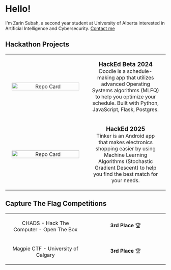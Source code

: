 # Hello!

I'm Zarin Subah, a second year student at University of Alberta interested in Artificial Intelligence and Cybersecurity.
<a href="https://www.linkedin.com/in/zsubah/">Contact me</a>

## Hackathon Projects
<table style="width: 100%; text-align: center; border-collapse: collapse;">
  <tr>
    <td width="50%" style="vertical-align: middle; padding: 20px;">
      <img src="https://github-readme-stats.vercel.app/api/pin/?username=349gill&repo=doodle&theme=jolly" alt="Repo Card" width="100%"/>
    </td>
    <td width="50%" style="vertical-align: middle; padding: 20px;">
      <h3 style="margin: 0;">HackEd Beta 2024</h3>
      Doodle is a schedule-making app that utilizes advanced Operating Systems algorithms (MLFQ) to help you optimize your schedule.
      Built with Python, JavaScript, Flask, Postgres.
    </td>
  </tr>
  <tr>
    <td width="50%" style="vertical-align: middle; padding: 20px;">
      <img src="https://github-readme-stats.vercel.app/api/pin/?username=tinker-app&repo=tinker&theme=jolly" alt="Repo Card" width="100%"/>
    </td>
    <td width="50%" style="vertical-align: middle; padding: 20px;">
      <h3 style="margin: 0;">HackEd 2025</h3>
      Tinker is an Android app that makes electronics shopping easier by using Machine Learning Algorithms (Stochastic Gradient Descent)
      to help you find the best match for your needs.
    </td>
  </tr>
</table>

## Capture The Flag Competitions
<table style="width: 100%; text-align: center; border-collapse: collapse;">
      <tr>
        <td width="50%" style="vertical-align: middle; padding: 20px;">
          CHADS - Hack The Computer - Open The Box
        </td>
        <td width="50%" style="vertical-align: middle; padding: 20px;">
          <b>3rd Place</b> 🏆
        </td>
      </tr>
      <tr>
        <td width="50%" style="vertical-align: middle; padding: 20px;">
          Magpie CTF - University of Calgary
        </td>
        <td width="50%" style="vertical-align: middle; padding: 20px;">
          <b>3rd Place</b> 🏆
        </td>
      </tr>
    </table>

